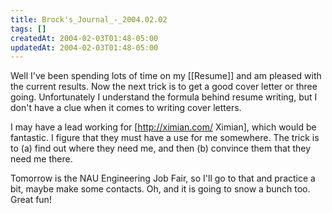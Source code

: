 ```yaml
---
title: Brock's_Journal_-_2004.02.02
tags: []
createdAt: 2004-02-03T01:48-05:00
updatedAt: 2004-02-03T01:48-05:00
---
```


Well I've been spending lots of time on my [[Resume]] and am pleased with the current results. Now the next trick is to get a good cover letter or three going. Unfortunately I understand the formula behind resume writing, but I don't have a clue when it comes to writing cover letters.

I may have a lead working for [http://ximian.com/ Ximian], which would be fantastic. I figure that they must have a use for me somewhere. The trick is to (a) find out where they need me, and then (b) convince them that they need me there.

Tomorrow is the NAU Engineering Job Fair, so I'll go to that and practice a bit, maybe make some contacts. Oh, and it is going to snow a bunch too. Great fun!


